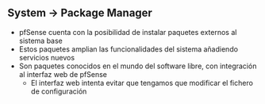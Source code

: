 ## System → Package Manager

- pfSense cuenta con la posibilidad de instalar paquetes externos al sistema base
- Estos paquetes amplian las funcionalidades del sistema añadiendo servicios nuevos
- Son paquetes conocidos en el mundo del software libre, con integración al interfaz web de pfSense
  - El interfaz web intenta evitar que tengamos que modificar el fichero de configuración
